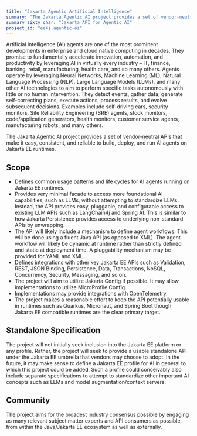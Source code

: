 ```yaml
---
title: "Jakarta Agentic Artificial Intelligence"
summary: "The Jakarta Agentic AI project provides a set of vendor-neutral APIs that make it easy, consistent, and reliable to build, deploy, and run AI agents on Jakarta EE runtimes."
summary_sixty_char: "Jakarta API for Agentic AI"
project_id: "ee4j.agentic-ai"
---
```


Artificial Intelligence (AI) agents are one of the most prominent developments in enterprise and cloud native computing in decades. They promise to fundamentally accelerate innovation, automation, and productivity by leveraging AI in virtually every industry – IT, finance, banking, retail, manufacturing, health care, and so many others. Agents operate by leveraging Neural Networks, Machine Learning (ML), Natural Language Processing (NLP), Large Language Models (LLMs), and many other AI technologies to aim to perform specific tasks autonomously with little or no human intervention. They detect events, gather data, generate self-correcting plans, execute actions, process results, and evolve subsequent decisions. Examples include self-driving cars, security monitors, Site Reliability Engineering (SRE) agents, stock monitors, code/application generators, health monitors, customer service agents, manufacturing robots, and many others.

The Jakarta Agentic AI project provides a set of vendor-neutral APIs that make it easy, consistent, and reliable to build, deploy, and run AI agents on Jakarta EE runtimes.

## Scope
* Defines common usage patterns and life cycles for AI agents running on Jakarta EE runtimes.
* Provides very minimal facade to access more foundational AI capabilities, such as LLMs, without attempting to standardize LLMs. Instead, the API provides easy, pluggable, and configurable access to existing LLM APIs such as LangChain4j and Spring AI. This is similar to how Jakarta Persistence provides access to underlying non-standard APIs by unwrapping.
* The API will likely include a mechanism to define agent workflows. This will be done using a fluent Java API (as opposed to XML). The agent workflow will likely be dynamic at runtime rather than strictly defined and static at deployment time. A pluggability mechanism may be provided for YAML and XML.
* Defines integrations with other key Jakarta EE APIs such as Validation, REST, JSON Binding, Persistence, Data, Transactions, NoSQL, Concurrency, Security, Messaging, and so on.
* The project will aim to utilize Jakarta Config if possible. It may allow implementations to utilize MicroProfile Config.
* Implementations may provide integrations with OpenTelemetry.
* The project makes a reasonable effort to keep the API potentially usable in runtimes such as Quarkus, Micronaut, and Spring Boot though Jakarta EE compatible runtimes are the clear primary target.

## Standalone Specification
The project will not initially seek inclusion into the Jakarta EE platform or any profile. Rather, the project will seek to provide a usable standalone API under the Jakarta EE umbrella that vendors may choose to adopt. In the future, it may make sense to define a Jakarta EE profile for AI in general to which this project could be added. Such a profile could conceivably also include separate specifications to attempt to standardize other important AI concepts such as LLMs and model augmentation/context servers.

## Community
The project aims for the broadest industry consensus possible by engaging as many relevant subject matter experts and API consumers as possible, from within the Java/Jakarta EE ecosystem as well as externally.
